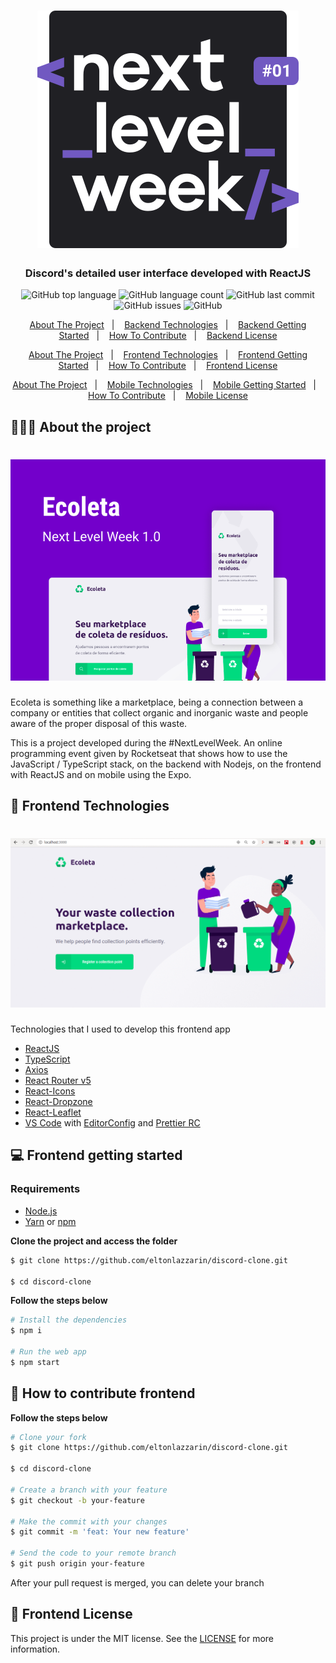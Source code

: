 <h1 align="center">
	<img alt="Logo" src="https://github.com/eltonlazzarin/ecoleta/blob/master/web/screenshots/nlw1.svg" />
</h1>

<h3 align="center">
  Discord's detailed user interface developed with ReactJS
</h3>

<p align="center"></p>

<p align="center">
  <img alt="GitHub top language" src="https://img.shields.io/github/languages/top/eltonlazzarin/discord-clone">

  <img alt="GitHub language count" src="https://img.shields.io/github/languages/count/eltonlazzarin/discord-clone">

  <img alt="GitHub last commit" src="https://img.shields.io/github/last-commit/eltonlazzarin/discord-clone">

  <img alt="GitHub issues" src="https://img.shields.io/github/issues/eltonlazzarin/discord-clone">

  <img alt="GitHub" src="https://img.shields.io/github/license/eltonlazzarin/discord-clone">
</p>

<p align="center">
  <a href="#-about-the-project">About The Project</a>&nbsp;&nbsp;&nbsp;|&nbsp;&nbsp;&nbsp;
  <a href="#-backend-technologies">Backend Technologies</a>&nbsp;&nbsp;&nbsp;|&nbsp;&nbsp;&nbsp;
  <a href="#-backend-getting-started">Backend Getting Started</a>&nbsp;&nbsp;&nbsp;|&nbsp;&nbsp;&nbsp;
  <a href="#-how-to-contribute-backend">How To Contribute</a>&nbsp;&nbsp;&nbsp;|&nbsp;&nbsp;&nbsp;
  <a href="#-backend-license">Backend License</a>
</p>

<p align="center">
  <a href="#-about-the-project">About The Project</a>&nbsp;&nbsp;&nbsp;|&nbsp;&nbsp;&nbsp;
  <a href="#-frontend-technologies">Frontend Technologies</a>&nbsp;&nbsp;&nbsp;|&nbsp;&nbsp;&nbsp;
  <a href="#-frontend-getting-started">Frontend Getting Started</a>&nbsp;&nbsp;&nbsp;|&nbsp;&nbsp;&nbsp;
  <a href="#-how-to-contribute-frontend">How To Contribute</a>&nbsp;&nbsp;&nbsp;|&nbsp;&nbsp;&nbsp;
  <a href="#-frontend-license">Frontend License</a>
</p>

<p align="center">
  <a href="#-about-the-project">About The Project</a>&nbsp;&nbsp;&nbsp;|&nbsp;&nbsp;&nbsp;
  <a href="#-mobile-technologies">Mobile Technologies</a>&nbsp;&nbsp;&nbsp;|&nbsp;&nbsp;&nbsp;
  <a href="#-mobile-getting-started">Mobile Getting Started</a>&nbsp;&nbsp;&nbsp;|&nbsp;&nbsp;&nbsp;
  <a href="#-how-to-contribute-mobile">How To Contribute</a>&nbsp;&nbsp;&nbsp;|&nbsp;&nbsp;&nbsp;
  <a href="#-mobile-license">Mobile License</a>
</p>

## 👨🏻‍💻 About the project

<h1 align="center">
	<img alt="GitHub Image Header" src="https://github.com/eltonlazzarin/ecoleta/blob/master/web/screenshots/githubimageheader.png" />
</h1>

<p>Ecoleta is something like a marketplace, being a connection between a company or entities that collect organic and inorganic waste and people aware of the proper disposal of this waste.

This is a project developed during the #NextLevelWeek. An online programming event given by Rocketseat that shows how to use the JavaScript / TypeScript stack, on the backend with Nodejs, on the frontend with ReactJS and on mobile using the Expo.</p>

## 🚀 Frontend Technologies

<h1 align="center">
	<img alt="Project Screenshots" src="https://github.com/eltonlazzarin/ecoleta/blob/master/web/screenshots/ecoleta.gif" />
</h1>

Technologies that I used to develop this frontend app

- [ReactJS](https://nodejs.org/en)
- [TypeScript](https://www.typescriptlang.org)
- [Axios](https://github.com/axios/axios)
- [React Router v5](https://github.com/ReactTraining/react-router)
- [React-Icons](http://react-icons.github.io/react-icons/)
- [React-Dropzone](https://github.com/react-dropzone/react-dropzone)
- [React-Leaflet](https://react-leaflet.js.org)
- [VS Code](https://code.visualstudio.com) with [EditorConfig](https://marketplace.visualstudio.com/items?itemName=EditorConfig.EditorConfig) and [Prettier RC](https://github.com/prettier/prettier)

## 💻 Frontend getting started

### Requirements

- [Node.js](https://nodejs.org/en/)
- [Yarn](https://classic.yarnpkg.com/) or [npm](https://www.npmjs.com/)

**Clone the project and access the folder**

```bash
$ git clone https://github.com/eltonlazzarin/discord-clone.git

$ cd discord-clone
```

**Follow the steps below**

```bash
# Install the dependencies
$ npm i

# Run the web app
$ npm start
```

## 🤔 How to contribute frontend

**Follow the steps below**

```bash
# Clone your fork
$ git clone https://github.com/eltonlazzarin/discord-clone.git

$ cd discord-clone

# Create a branch with your feature
$ git checkout -b your-feature

# Make the commit with your changes
$ git commit -m 'feat: Your new feature'

# Send the code to your remote branch
$ git push origin your-feature
```

After your pull request is merged, you can delete your branch

## 📝 Frontend License

This project is under the MIT license. See the [LICENSE](https://github.com/eltonlazzarin/discord-clone/blob/master/LICENSE) for more information.
